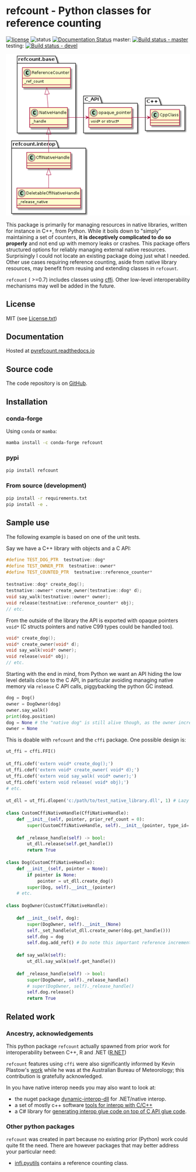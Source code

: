# refcount - Python classes for reference counting

[![license](https://img.shields.io/badge/license-MIT-blue.svg)](https://github.com/csiro-hydroinformatics/pyrefcount/blob/master/LICENSE.txt) ![status](https://img.shields.io/badge/status-beta-blue.svg) [![Documentation Status](https://readthedocs.org/projects/pyrefcount/badge/?version=latest)](https://pyrefcount.readthedocs.io/en/latest/?badge=latest) master: [![Build status - master](https://ci.appveyor.com/api/projects/status/vmwq7xarxxj8s564/branch/master?svg=true)](https://ci.appveyor.com/project/jmp75/pyrefcount/branch/master) testing: [![Build status - devel](https://ci.appveyor.com/api/projects/status/vmwq7xarxxj8s564/branch/testing?svg=true)](https://ci.appveyor.com/project/jmp75/pyrefcount/branch/testing)

![Reference counted native handles](./docs/img/refcount-principles.png "Reference counted native handles")

This package is primarily for managing resources in native libraries, written for instance in C++, from Python. While it boils down to "simply" maintaining a set of counters, **it is deceptively complicated to do so properly** and not end up with memory leaks or crashes. This package offers structured options for reliably managing external native resources. Surprisingly I could not locate an existing package doing just what I needed. Other use cases requiring reference counting, aside from native library resources, may benefit from reusing and extending classes in `refcount`.

`refcount` ( >=0.7) includes classes using [cffi](https://cffi.readthedocs.io/). Other low-level interoperability mechanisms may well be added in the future.

## License

MIT (see [License.txt](https://github.com/csiro-hydroinformatics/pyrefcount/blob/master/LICENSE.txt))

## Documentation

Hosted at [pyrefcount.readthedocs.io](https://pyrefcount.readthedocs.io/en/latest/?badge=latest)

## Source code

The code repository is on [GitHub](https://github.com/csiro-hydroinformatics/pyrefcount).

## Installation

### conda-forge

Using `conda` or `mamba`:

```sh
mamba install -c conda-forge refcount
```

### pypi

```sh
pip install refcount
```

### From source (development)

```sh
pip install -r requirements.txt
pip install -e .
```

## Sample use

The following example is based on one of the unit tests.

Say we have a C++ library with objects and a C API:

```C++
#define TEST_DOG_PTR  testnative::dog*
#define TEST_OWNER_PTR  testnative::owner*
#define TEST_COUNTED_PTR  testnative::reference_counter*

testnative::dog* create_dog();
testnative::owner* create_owner(testnative::dog* d);
void say_walk(testnative::owner* owner);
void release(testnative::reference_counter* obj);
// etc.
```

From the outside of the library the API is exported with opaque pointers `void*` (C structs pointers and native C99 types could be handled too).

```C++
void* create_dog();
void* create_owner(void* d);
void say_walk(void* owner);
void release(void* obj);
// etc.
```

Starting with the end in mind, from Python we want an API hiding the low level details close to the C API, in particular avoiding managing native memory via `release` C API calls, piggybacking the python GC instead.

```python
dog = Dog()
owner = DogOwner(dog)
owner.say_walk()
print(dog.position)
dog = None # the "native dog" is still alive though, as the owner incremented the ref count
owner = None
```

This is doable with `refcount` and the `cffi` package. One possible design is:

```python
ut_ffi = cffi.FFI()

ut_ffi.cdef('extern void* create_dog();')
ut_ffi.cdef('extern void* create_owner( void* d);')
ut_ffi.cdef('extern void say_walk( void* owner);')
ut_ffi.cdef('extern void release( void* obj);')
# etc.

ut_dll = ut_ffi.dlopen('c:/path/to/test_native_library.dll', 1) # Lazy loading

class CustomCffiNativeHandle(CffiNativeHandle):
    def __init__(self, pointer, prior_ref_count = 0):
        super(CustomCffiNativeHandle, self).__init__(pointer, type_id='', prior_ref_count = prior_ref_count)

    def _release_handle(self) -> bool:
        ut_dll.release(self.get_handle())
        return True

class Dog(CustomCffiNativeHandle):
    def __init__(self, pointer = None):
        if pointer is None:
            pointer = ut_dll.create_dog()
        super(Dog, self).__init__(pointer)
    # etc.

class DogOwner(CustomCffiNativeHandle):

    def __init__(self, dog):
        super(DogOwner, self).__init__(None)
        self._set_handle(ut_dll.create_owner(dog.get_handle()))
        self.dog = dog
        self.dog.add_ref() # Do note this important reference increment

    def say_walk(self):
        ut_dll.say_walk(self.get_handle())

    def _release_handle(self) -> bool:
        super(DogOwner, self)._release_handle()
        # super(DogOwner, self)._release_handle()
        self.dog.release()
        return True
```

## Related work

### Ancestry, acknowledgements

This python package `refcount` actually spawned from prior work for interoperability between C++, R and .NET ([R.NET](https://github.com/rdotnet/rdotnet))

`refcount` features using `cffi` were also significantly informed by Kevin Plastow's [work](https://search.informit.com.au/documentSummary;dn=823898220073899;res=IELENG) while he was at the Australian Bureau of Meteorology; this contribution is gratefully acknowledged.

In you have native interop needs you may also want to look at:

* the nuget package [dynamic-interop-dll](https://github.com/rdotnet/dynamic-interop-dll) for .NET/native interop.
* a set of mostly c++ software [tools for interop with C/C++](https://github.com/csiro-hydroinformatics/rcpp-interop-commons)
* a C# library for [generating interop glue code on top of C API glue code](https://github.com/csiro-hydroinformatics/c-api-wrapper-generation).

### Other python packages

`refcount` was created in part because no existing prior (Python) work could quite fit the need. There are however packages that may better address your particular need:

* [infi.pyutils](https://pypi.org/project/infi.pyutils/) contains a reference counting class.
